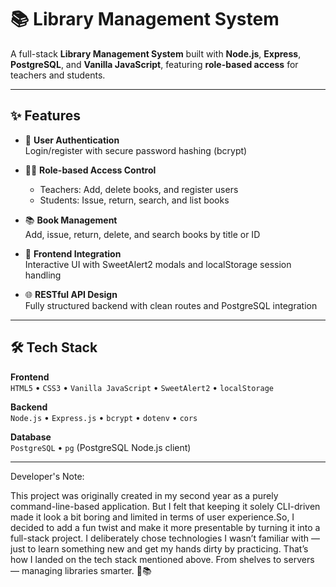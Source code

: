 # 📚 Library Management System

A full-stack **Library Management System** built with **Node.js**, **Express**, **PostgreSQL**, and **Vanilla JavaScript**, featuring **role-based access** for teachers and students.

---

## ✨ Features

- 🔐 **User Authentication**  
  Login/register with secure password hashing (bcrypt)

- 👨‍🏫 **Role-based Access Control**  
  - Teachers: Add, delete books, and register users  
  - Students: Issue, return, search, and list books

- 📚 **Book Management**  
  Add, issue, return, delete, and search books by title or ID

- 🧠 **Frontend Integration**  
  Interactive UI with SweetAlert2 modals and localStorage session handling

- 🌐 **RESTful API Design**  
  Fully structured backend with clean routes and PostgreSQL integration

---

## 🛠️ Tech Stack

**Frontend**  
`HTML5` • `CSS3` • `Vanilla JavaScript` • `SweetAlert2` • `localStorage`

**Backend**  
`Node.js` • `Express.js` • `bcrypt` • `dotenv` • `cors`

**Database**  
`PostgreSQL` • `pg` (PostgreSQL Node.js client)

---
Developer's Note: 

This project was originally created in my second year as a purely command-line-based application. But I felt that keeping it solely CLI-driven made it look a bit boring and limited in terms of user experience.So, I decided to add a fun twist and make it more presentable by turning it into a full-stack project. I deliberately chose technologies I wasn’t familiar with — just to learn something new and get my hands dirty by practicing. That’s how I landed on the tech stack mentioned above. From shelves to servers — managing libraries smarter. 📕📚

